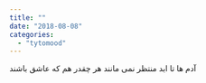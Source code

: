 ```yaml
---
title: ""
date: "2018-08-08"
categories: 
  - "tytomood"
---
```


آدم ها تا ابد منتظر نمی مانند هر چقدر هم که عاشق باشند
